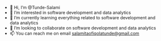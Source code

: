 - 👋 Hi, I’m @Tunde-Salami
- 👀 I’m interested in software development and data analytics
- 🌱 I’m currently learning everything related to software development and data analytics
- 💞️ I’m looking to collaborate on software development and data analytics
- 📫 You can reach me on email salamitaofiqolatunde@gmail.com

<!---
Tunde-Salami/Tunde-Salami is a ✨ special ✨ repository because its `README.md` (this file) appears on your GitHub profile.
You can click the Preview link to take a look at your changes.
--->
